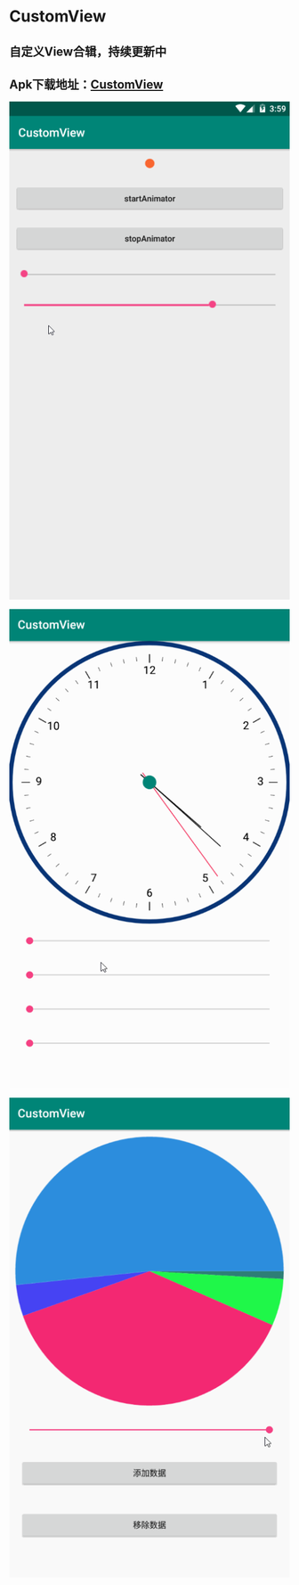 # CustomView

## 自定义View合辑，持续更新中

## **Apk下载地址：[CustomView](https://www.pgyer.com/CustomView)**


![仿QQ邮箱下拉刷新](screenshot/CircleRefreshView.gif)


![时钟](screenshot/ClockView.gif)


![饼状图](screenshot/PercentageView.gif)
